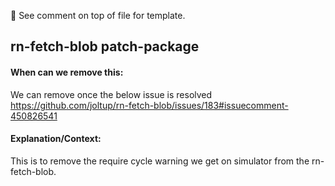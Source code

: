 <!-- Template

## Title

#### When can we remove this:

Tell us when we can remove this hack.

#### Explanation/Context:

Explain why the hack was added.

-->

👀 See comment on top of file for template.

## rn-fetch-blob patch-package

#### When can we remove this:

We can remove once the below issue is resolved
https://github.com/joltup/rn-fetch-blob/issues/183#issuecomment-450826541

#### Explanation/Context:

This is to remove the require cycle warning we get on simulator from the rn-fetch-blob.
